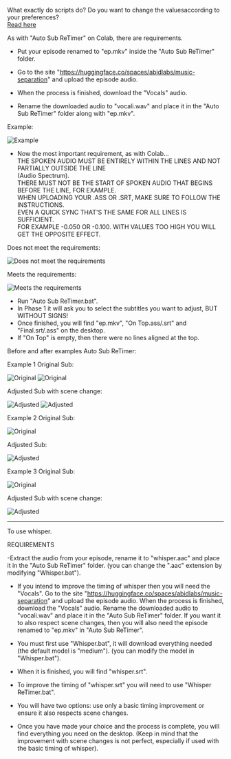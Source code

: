 What exactly do scripts do?
Do you want to change the values ​​according to your preferences?  
[Read here](Scripts/Migliora%20il%20Timing%20Dei%20Sub/README.md)

As with "Auto Sub ReTimer" on Colab, there are requirements.

- Put your episode renamed to "ep.mkv" inside the "Auto Sub ReTimer" folder.

- Go to the site "https://huggingface.co/spaces/abidlabs/music-separation" and upload the episode audio.
 - When the process is finished, download the "Vocals" audio.
  - Rename the downloaded audio to "vocali.wav" and place it in the "Auto Sub ReTimer" folder along with "ep.mkv".

Example:

![Example](https://github.com/user-attachments/assets/67cb11ee-79b4-471d-9038-e94ddb60d95b)

 
 - Now the most important requirement, as with Colab...                                         
    THE SPOKEN AUDIO MUST BE ENTIRELY WITHIN THE LINES AND NOT PARTIALLY OUTSIDE THE LINE       
    (Audio Spectrum).                                                                           
    THERE MUST NOT BE THE START OF SPOKEN AUDIO THAT BEGINS BEFORE THE LINE, FOR EXAMPLE.       
    WHEN UPLOADING YOUR .ASS OR .SRT, MAKE SURE TO FOLLOW THE INSTRUCTIONS.                     
    EVEN A QUICK SYNC THAT'S THE SAME FOR ALL LINES IS SUFFICIENT.                              
    FOR EXAMPLE -0.050 OR -0.100. WITH VALUES TOO HIGH YOU WILL GET THE OPPOSITE EFFECT.        

Does not meet the requirements:

![Does not meet the requirements](https://github.com/user-attachments/assets/5e963886-c763-4511-a35a-716d4dba95cb)

Meets the requirements:

![Meets the requirements](https://github.com/user-attachments/assets/faace722-7cc3-400f-944a-2be206f7c0e6)


- Run "Auto Sub ReTimer.bat".
 - In Phase 1 it will ask you to select the subtitles you want to adjust, BUT WITHOUT SIGNS!
  - Once finished, you will find "ep.mkv", "On Top.ass/.srt" and "Final.srt/.ass" on the desktop.
   - If "On Top" is empty, then there were no lines aligned at the top.

Before and after examples Auto Sub ReTimer:

Example 1 Original Sub:

![Original](https://github.com/user-attachments/assets/7953eb46-e2ed-49ff-b1b0-3c997a78c0f5)
![Original](https://github.com/user-attachments/assets/5e3d6209-8601-4ecd-a9e7-ebd7289b724a)

Adjusted Sub with scene change:

![Adjusted](https://github.com/user-attachments/assets/780d6aa0-d7bc-4ee8-865d-38849dd6d892)
![Adjusted](https://github.com/user-attachments/assets/516aff27-5ab5-4e00-a75c-7ac88594b317)

Example 2 Original Sub:

![Original](https://github.com/user-attachments/assets/ed23556d-9766-44eb-a9cb-a20742c9e0ed)

Adjusted Sub:

![Adjusted](https://github.com/user-attachments/assets/30a422b8-e8f1-4351-a632-01f6c41efbad)

Example 3 Original Sub:

![Original](https://github.com/user-attachments/assets/abcb7e51-974e-4cf8-8ba4-0310459c13ed)

Adjusted Sub with scene change:

![Adjusted](https://github.com/user-attachments/assets/b2fc1fa4-83c5-4b2e-9596-63e3d9408b57)

-------------------------------------------------------------------------------------------------

To use whisper.

REQUIREMENTS

-Extract the audio from your episode, rename it to "whisper.aac" and place it in the "Auto Sub ReTimer" folder.
 (you can change the ".aac" extension by modifying "Whisper.bat").
 - If you intend to improve the timing of whisper then you will need the "Vocals".
   Go to the site "https://huggingface.co/spaces/abidlabs/music-separation" and upload the episode audio.
   When the process is finished, download the "Vocals" audio.
   Rename the downloaded audio to "vocali.wav" and place it in the "Auto Sub ReTimer" folder.
   If you want it to also respect scene changes, then you will also need the episode renamed to "ep.mkv" in "Auto Sub ReTimer".

- You must first use "Whisper.bat", it will download everything needed (the default model is "medium").
  (you can modify the model in "Whisper.bat").

- When it is finished, you will find "whisper.srt".

- To improve the timing of "whisper.srt" you will need to use "Whisper ReTimer.bat".
 - You will have two options: use only a basic timing improvement or ensure it also respects scene changes.
  - Once you have made your choice and the process is complete, you will find everything you need on the desktop.
   (Keep in mind that the improvement with scene changes is not perfect, especially if used with the basic timing of whisper).

